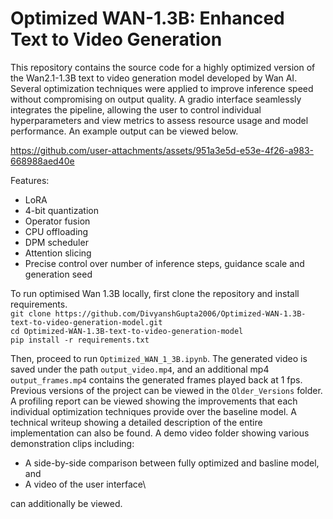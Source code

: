 # Optimized WAN-1.3B: Enhanced Text to Video Generation

This repository contains the source code for a highly optimized version of the Wan2.1-1.3B text to video generation model developed by Wan AI. Several optimization techniques were applied to improve inference speed without compromising on output quality. A gradio interface seamlessly integrates the pipeline, allowing the user to control individual hyperparameters and view metrics to assess resource usage and model performance. An example output can be viewed below.

https://github.com/user-attachments/assets/951a3e5d-e53e-4f26-a983-668988aed40e

Features:
- LoRA
- 4-bit quantization
- Operator fusion
- CPU offloading
- DPM scheduler
- Attention slicing
- Precise control over number of inference steps, guidance scale and generation seed


To run optimised Wan 1.3B locally, first clone the repository and install requirements.\
```git clone https://github.com/DivyanshGupta2006/Optimized-WAN-1.3B-text-to-video-generation-model.git```\
```cd Optimized-WAN-1.3B-text-to-video-generation-model```\
```pip install -r requirements.txt```

Then, proceed to run ```Optimized_WAN_1_3B.ipynb```. The generated video is saved under the path ```output_video.mp4```, and an additional mp4 ```output_frames.mp4``` contains the generated frames played back at 1 fps.
Previous versions of the project can be viewed in the ```Older_Versions``` folder.
A profiling report can be viewed showing the improvements that each individual optimization techniques provide over the baseline model.
A technical writeup showing a detailed description of the entire implementation can also be found.
A demo video folder showing various demonstration clips including:
- A side-by-side comparison between fully optimized and basline model, and
- A video of the user interface\
  
can additionally be viewed. 
